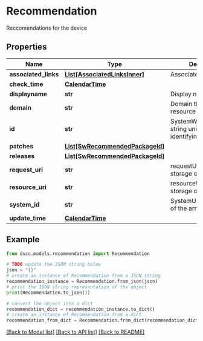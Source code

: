 # Recommendation

Reccomendations for the device

## Properties

Name | Type | Description | Notes
------------ | ------------- | ------------- | -------------
**associated_links** | [**List[AssociatedLinksInner]**](AssociatedLinksInner.md) | Associated Links Details | [optional] 
**check_time** | [**CalendarTime**](CalendarTime.md) |  | [optional] 
**displayname** | **str** | Display name | [optional] 
**domain** | **str** | Domain that the resource belongs to | [optional] 
**id** | **str** | SystemWWN/UUID string uniquely identifying the object. | [optional] 
**patches** | [**List[SwRecommendedPackageId]**](SwRecommendedPackageId.md) |  | [optional] 
**releases** | [**List[SwRecommendedPackageId]**](SwRecommendedPackageId.md) |  | [optional] 
**request_uri** | **str** | requestUri for detailed storage object | [optional] 
**resource_uri** | **str** | resourceUri for detailed storage object | [optional] 
**system_id** | **str** | SystemUid/serialNumber of the array. | [optional] 
**update_time** | [**CalendarTime**](CalendarTime.md) |  | [optional] 

## Example

```python
from dscc.models.recommendation import Recommendation

# TODO update the JSON string below
json = "{}"
# create an instance of Recommendation from a JSON string
recommendation_instance = Recommendation.from_json(json)
# print the JSON string representation of the object
print(Recommendation.to_json())

# convert the object into a dict
recommendation_dict = recommendation_instance.to_dict()
# create an instance of Recommendation from a dict
recommendation_from_dict = Recommendation.from_dict(recommendation_dict)
```
[[Back to Model list]](../README.md#documentation-for-models) [[Back to API list]](../README.md#documentation-for-api-endpoints) [[Back to README]](../README.md)


